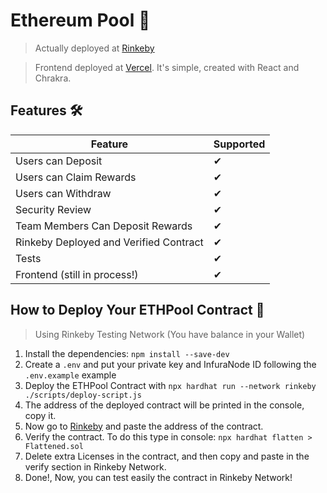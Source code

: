 # Ethereum Pool 💸

> Actually deployed at [Rinkeby](https://rinkeby.etherscan.io/address/0xa5de4364e621f37f73dfa6fccd905aa427ae192a)

> Frontend deployed at [Vercel](https://challenge-gpylypchuk.vercel.app/). It's simple, created with React and Chrakra.

## Features 🛠

| Feature                                | Supported |
| -------------------------------------- | --------- |
| Users can Deposit                      | ✔         |
| Users can Claim Rewards                | ✔         |
| Users can Withdraw                     | ✔         |
| Security Review                        | ✔         |
| Team Members Can Deposit Rewards       | ✔         |
| Rinkeby Deployed and Verified Contract | ✔         |
| Tests                                  | ✔         |
| Frontend (still in process!)           | ✔         |

## How to Deploy Your ETHPool Contract 📝

> Using Rinkeby Testing Network (You have balance in your Wallet)

1. Install the dependencies: `npm install --save-dev`
2. Create a `.env` and put your private key and InfuraNode ID following the `.env.example` example
3. Deploy the ETHPool Contract with `npx hardhat run --network rinkeby ./scripts/deploy-script.js`
4. The address of the deployed contract will be printed in the console, copy it.
5. Now go to [Rinkeby](https://rinkeby.etherscan.io/) and paste the address of the contract.
6. Verify the contract. To do this type in console: `npx hardhat flatten > Flattened.sol`
7. Delete extra Licenses in the contract, and then copy and paste in the verify section in Rinkeby Network.
8. Done!, Now, you can test easily the contract in Rinkeby Network!
